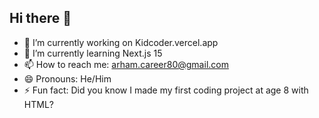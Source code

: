 ## Hi there 👋



- 🔭 I’m currently working on Kidcoder.vercel.app
- 🌱 I’m currently learning Next.js 15
- 📫 How to reach me: arham.career80@gmail.com
- 😄 Pronouns: He/Him
- ⚡ Fun fact: Did you know I made my first coding project at age 8 with HTML?


